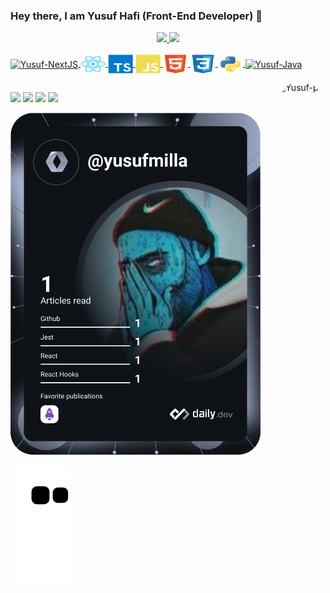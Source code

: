 ### Hey there, I am Yusuf Hafi (Front-End Developer) 👋

<div align="center">
  <a href="https://github.com/Damhafi">
  <img height="180em" src="https://github-readme-stats.vercel.app/api?username=Damhafi&show_icons=true&theme=algolia&include_all_commits=true&count_private=true"/>
  <img height="180em" src="https://github-readme-stats.vercel.app/api/top-langs/?username=Damhafi&layout=compact&langs_count=7&theme=algolia"/>
</div>
<div style="display: inline_block"><br>
  <img align="center" alt="Yusuf-NextJS" height="30" width="40" src="https://cdn.jsdelivr.net/gh/devicons/devicon/icons/nextjs/nextjs-original-wordmark.svg">
  <img align="center" alt="Yusuf-React" height="30" width="40" src="https://raw.githubusercontent.com/devicons/devicon/master/icons/react/react-original.svg">
  <img align="center" alt="Yusuf-Ts" height="30" width="40" src="https://raw.githubusercontent.com/devicons/devicon/master/icons/typescript/typescript-plain.svg">
  <img align="center" alt="Yusuf-Js" height="30" width="40" src="https://raw.githubusercontent.com/devicons/devicon/master/icons/javascript/javascript-plain.svg">  
  <img align="center" alt="Yusuf-HTML" height="30" width="40" src="https://raw.githubusercontent.com/devicons/devicon/master/icons/html5/html5-original.svg">
  <img align="center" alt="Yusuf-CSS" height="30" width="40" src="https://raw.githubusercontent.com/devicons/devicon/master/icons/css3/css3-original.svg">
  <img align="center" alt="Yusuf-Python" height="30" width="40" src="https://raw.githubusercontent.com/devicons/devicon/master/icons/python/python-original.svg">
  <img align="center" alt="Yusuf-Java" height="30" width="40" src="https://cdn.jsdelivr.net/gh/devicons/devicon/icons/java/java-original.svg">
  
  <img align="right" alt="Yusuf-pic" height="150" style="border-radius:50px"
       src="https://media-exp1.licdn.com/dms/image/C4D03AQEq5w6hQM7QUQ/profile-displayphoto-shrink_800_800/0/1636812370401?e=1657152000&v=beta&t=D23LEZDSwofV7xNEguHcKFU1wCuZ4LDOzHI-Q7o_fzw">
</div>
  
  ##
 
<div> 
  <a href="https://instagram.com/yusufmilla" target="_blank"><img src="https://img.shields.io/badge/-Instagram-%23E4405F?style=for-the-badge&logo=instagram&logoColor=white" target="_blank"></a>
 <a href="https://discord.gg/" target="_blank"><img src="https://img.shields.io/badge/Discord-7289DA?style=for-the-badge&logo=discord&logoColor=white" target="_blank"></a> 
  <a href = "mailto:yusufmilla@gmail.com"><img src="https://img.shields.io/badge/-Gmail-%23333?style=for-the-badge&logo=gmail&logoColor=white" target="_blank"></a>
  <a href="https://www.linkedin.com/in/yusufmilla" target="_blank"><img src="https://img.shields.io/badge/-LinkedIn-%230077B5?style=for-the-badge&logo=linkedin&logoColor=white" target="_blank"></a>

<a href="https://app.daily.dev/yusufmilla"><img src="https://github.com/Damhafi/Damhafi/blob/main/devcard.svg" width="400" alt="Yusuf Hafi's Dev Card"/></a>
 
  ![Snake animation](https://github.com/Damhafi/Damhafi/blob/output/github-contribution-grid-snake.svg)
 
</div>
  
<!-- 
- 🔭 I’m currently working on ...
- 🌱 I’m currently learning ...
- 👯 I’m looking to collaborate on ...
- 🤔 I’m looking for help with ...
- 💬 Ask me about ...
- 📫 How to reach me: ...
- 😄 Pronouns: ...
- ⚡ Fun fact: ... -->

